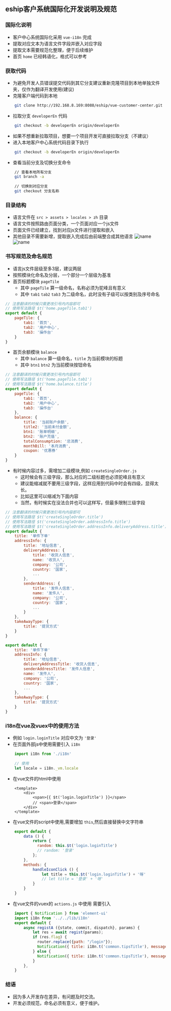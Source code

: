 ## eship客户系统国际化开发说明及规范

### 国际化说明
* 客户中心系统国际化采用 `vue-i18n` 完成
* 提取对应文本为语言文件字段并嵌入对应字段
* 提取文本需要规范化整理，便于后续维护
* 首页 `home` 已经韩语化，格式可以参考

### 获取代码
* 为避免开发人员错误提交代码到其它分支建议重新克隆项目到本地单独文件夹，仅作为翻译开发使用(建议)
* 克隆客户端代码到本地
```sh
    git clone http://192.168.8.169:8088/eship/vue-customer-center.git
```
* 拉取分支 `developerEn` 代码
```sh
    git checkout -b developerEn origin/developerEn
```
* 如果不想重新拉取项目，想要一个项目开发可直接拉取分支（不建议）
* 进入本地客户中心系统代码目录下执行
```sh
    git checkout -b developerEn origin/developerEn
```
* 查看当前分支及切换分支命令
```sh
    // 查看本地所有分支
    git branch -a
    
    // 切换到对应分支
    git checkout 分支名称
```

### 目录结构
* 语言文件在 `src > assets > locales > zh` 目录
* 语言文件按照路由页面分类，一个页面对应一个js文件
* 页面文件已经建立，找到对应js文件进行提取和嵌入
* 其他目录不需要新增，提取嵌入完成后由前端整合成其他语言
![name](../.vuepress/public/images/note_eshipI18n_01.png '描述')
![name](../.vuepress/public/images/note_eshipI18n_02.png '描述')

### 书写规范及命名规范
* 语言js文件层级至多3层，建议两层
* 按照模块化命名及分层，一个部分一个层级为基准
* 首页标题模块 `pageTile` 
    * 其中 `pageTile` 算一级命名，名称必须为驼峰且有意义
    * 其中 `tab1` `tab2` `tab3` 为二级命名，此时没有子级可以按类别及序号命名
```javascript
// 注意翻译的时候只需更改引号内内容即可
// 使用写法路径 $t('home.pageTile.tab1')
export default {
    pageTile: {
        tab1: '首页',
        tab2: '用户中心',
        tab3: '操作台'
    }
}
```
* 首页余额模块 `balance`
    * 其中 `balance` 算一级命名，`title` 为当前模块的标题
    * 其中 `btn1` `btn2` 为当前模块按钮命名
```javascript
// 注意翻译的时候只需更改引号内内容即可
// 使用写法路径 $t('home.pageTile.tab1')
// 使用写法路径 $t('home.balance.title')
export default {
    pageTile: {
        tab1: '首页',
        tab2: '用户中心',
        tab3: '操作台'
    },
    balance: {
        title: '当前账户余额',
        title2: '当前未付金额',
        btn1: '账单明细',
        btn2: '账户充值',
        totalConsumption: '总消费',
        monthBill: '本月消费',
        coupon: '优惠券'
    }
}
```
* 有时候内容过多，需增加二级模块,例如 `createSingleOrder.js`
    * 这时候会有三级字段，那么对应的二级标题也必须驼峰且有意义
    * 建议能缩减就不要用三级字段，这样应用到代码中时会有四级，显得太长。
    * 比如这里可以缩减为下面内容
    * 当然，有时候实在没法合并也可以这样写，但最多限制三级字段
```javascript
// 注意翻译的时候只需更改引号内内容即可
// 使用写法路径 $t('createSingleOrder.title')
// 使用写法路径 $t('createSingleOrder.addressInfo.title')
// 使用写法路径 $t('createSingleOrder.addressInfo.deliveryAddress.title')
export default {
    title: '单件下单'
    addressInfo: {
        title: '地址信息',
        deliveryAddress: {
            title: '收货人信息',
            name: '收货人',
            company: '公司',
            country: '国家',
            ...
        },
        senderAddress: {
            title: '发件人信息',
            name: '发件人',
            company: '公司',
            country: '国家',
            ...
        }
    },
    takeAwayType: {
        title: '提货方式'
    }
}

export default {
    title: '单件下单'
    addressInfo: {
        title: '地址信息',
        deliveryAddressTitle: '收货人信息',
        senderAddressTitle: '发件人信息',
        name: '发件人',
        company: '公司',
        country: '国家',
        ...
    },
    takeAwayType: {
        title: '提货方式'
    }
}
```

### i18n在vue及vuex中的使用方法
* 例如 `login.loginTitle` 对应中文为 `'登录'`
* 在页面外部js中使用需要引入 `i18n`
```javascript
    import i18n from './i18n'
    
    // 使用
    let locale = i18n._vm.locale
```
* 在vue文件的html中使用
```vue
    <template>
        <div>
            <span>{{ $t('login.loginTitle') }}</span>
            // <span>登录</span>
        </div>
    </template>
```
* 在vue文件的script中使用,需要增加 `this`,然后直接替换中文字符串
```javascript
    export default {
        data () {
            return {
              random: this.$t('login.loginTitle')
              // random: '登录'
            };
        },
        methods: {
            handleIconClick () {
                let title = this.$t('login.loginTitle') + '呀'
                // let title = '登录' + '呀'
            }
        }
    }
```
* 在vue文件的vuex的 `actions.js` 中使用 需要引入
```javascript
    import { Notification } from 'element-ui'
    import i18n from '../../lib/i18n'
    export default {
        async registA ({state, commit, dispatch}, params) {
            let res = await regist(params);
            if (res.flag) {
              router.replace({path: "/login"});
              Notification({ title: i18n.t('common.tipsTitle'), message: i18n.t('common.success'), type: 'success' });
            } else {
              Notification({ title: i18n.t('common.tipsTitle'), message: res.msg, type: 'error' });
            }
        },
    }
```

### 结语
* 因为多人开发存在差异，有问题及时交流。
* 开发必须规范，命名必须有意义，便于维护。
